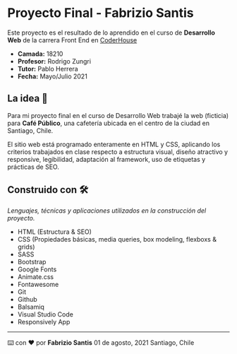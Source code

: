 # Proyecto Final - Fabrizio Santis

Este proyecto es el resultado de lo aprendido en el curso de **Desarrollo Web** de la carrera Front End en [CoderHouse](https://www.coderhouse.cl)

* **Camada:** 18210
* **Profesor:** Rodrigo Zungri
* **Tutor:** Pablo Herrera
* **Fecha:** Mayo/Julio 2021

## La idea 🚀

Para mi proyecto final en el curso de Desarrollo Web trabajé la web (ficticia) para **Café Público**, una cafetería ubicada en el centro de la ciudad en Santiago, Chile.

El sitio web está programado enteramente en HTML y CSS, aplicando los criterios trabajados en clase respecto a estructura visual, diseño atractivo y responsive, legibilidad, adaptación al framework, uso de etiquetas y prácticas de SEO.

## Construido con 🛠️

_Lenguajes, técnicas y aplicaciones utilizados en la construcción del proyecto._

* HTML (Estructura & SEO)
* CSS (Propiedades básicas, media queries, box modeling, flexboxs & grids)
* SASS
* Bootstrap
* Google Fonts
* Animate.css
* Fontawesome
* Git
* Github
* Balsamiq
* Visual Studio Code
* Responsively App

---
⌨️ con ❤️ por **Fabrizio Santis**
01 de agosto, 2021
Santiago, Chile